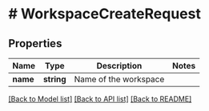 # # WorkspaceCreateRequest

## Properties

Name | Type | Description | Notes
------------ | ------------- | ------------- | -------------
**name** | **string** | Name of the workspace |

[[Back to Model list]](../../README.md#models) [[Back to API list]](../../README.md#endpoints) [[Back to README]](../../README.md)
